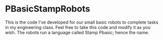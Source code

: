 # PBasicStampRobots
This is the code I've developed for our small basic robots to complete tasks in my engineering class. Feel free to take this code and modify it as you wish. The robots run a language called Stamp Pbasic; hence the name.
